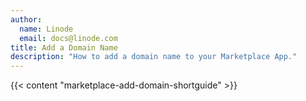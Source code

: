 ```yaml
---
author:
  name: Linode
  email: docs@linode.com
title: Add a Domain Name
description: "How to add a domain name to your Marketplace App."
---
```


{{< content "marketplace-add-domain-shortguide" >}}
